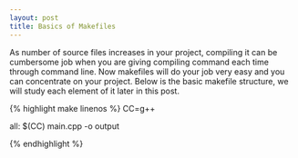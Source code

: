 ```yaml
---
layout: post
title: Basics of Makefiles
---
```


As number of source files increases in your project, compiling it can be cumbersome job when you are giving compiling command each time through command line. Now makefiles will do your job very easy and you can concentrate on your project. Below is the basic makefile structure, we will study each element of it later in this post.

{% highlight make linenos %}
CC=g++

all:
	$(CC) main.cpp -o output

{% endhighlight %}
